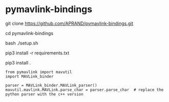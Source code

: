 # pymavlink-bindings

git clone https://github.com/APRAND/pymavlink-bindings.git

cd pymavlink-bindings

bash ./setup.sh

pip3 install -r requirements.txt

pip3 install .


```
from pymavlink import mavutil
import MAVLink_binder

parser = MAVLink_binder.MAVLink_parser()
mavutil.mavlink.MAVLink.parse_char = parser.parse_char  # replace the python parser with the c++ version
```
